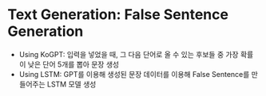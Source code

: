 # Text Generation: False Sentence Generation
- Using KoGPT: 입력을 넣었을 때, 그 다음 단어로 올 수 있는 후보들 중 가장 확률이 낮은 단어 5개를 뽑아 문장 생성
- Using LSTM: GPT를 이용해 생성된 문장 데이터를 이용해 False Sentence를 만들어주는 LSTM 모델 생성 
